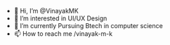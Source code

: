- 👋 Hi, I’m @VinayakMK
- 👀 I’m interested in UI/UX Design
- 🌱 I’m currently Pursuing Btech in computer science
- 📫 How to reach me /vinayak-m-k

<!---
VinayakMK/VinayakMK is a ✨ special ✨ repository because its `README.md` (this file) appears on your GitHub profile.
You can click the Preview link to take a look at your changes.
--->
